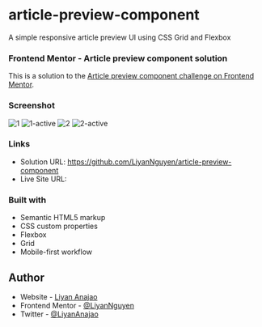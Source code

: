 # article-preview-component
A simple responsive article preview UI using CSS Grid and Flexbox

### Frontend Mentor - Article preview component solution
This is a solution to the [Article preview component challenge on Frontend Mentor](https://www.frontendmentor.io/challenges/article-preview-component-dYBN_pYFT).

### Screenshot
![1](https://user-images.githubusercontent.com/50958126/160850039-e9a077d7-4925-426a-a10d-f7f089162a85.png)
![1-active](https://user-images.githubusercontent.com/50958126/160850063-01d2fe0c-eed9-4525-b466-26353bf86905.png)
![2](https://user-images.githubusercontent.com/50958126/160850084-85445b9d-6c18-4d0e-9c19-0a2daeca1961.png)
![2-active](https://user-images.githubusercontent.com/50958126/160850102-11e86161-aa93-4519-aff7-3dbae8f439ae.png)


### Links
- Solution URL: https://github.com/LiyanNguyen/article-preview-component
- Live Site URL: 

### Built with
- Semantic HTML5 markup
- CSS custom properties
- Flexbox
- Grid
- Mobile-first workflow

## Author
- Website - [Liyan Anajao](https://liyannguyen.github.io/Portfolio)
- Frontend Mentor - [@LiyanNguyen](https://frontendmentor.io/profile/LiyanNguyen)
- Twitter - [@LiyanAnajao](https://twitter.com/LiyanAnajao)
